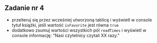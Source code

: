 ## Zadanie nr 4

- przeiteruj się przez wcześniej utworzoną tablicę i wyświetl w console tytuł książki, jeśli wartość `isFavorite` jest równa `true`
- dodatkowo zsumuj wartości wszystkich pól `readTimes` i wyświetl w console informację: "Nasi czytelnicy czytali XX razy."

